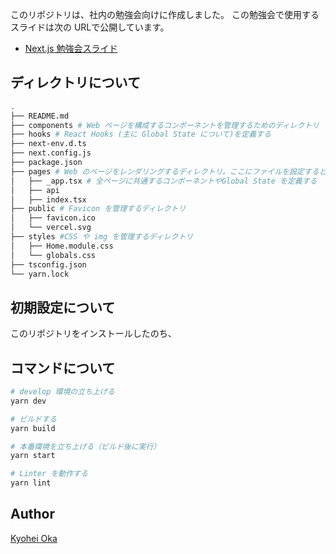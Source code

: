 
このリポジトリは、社内の勉強会向けに作成しました。
この勉強会で使用するスライドは次の URLで公開しています。

- [Next.js 勉強会スライド](https://docs.google.com/presentation/d/1hg1CceXfQ9etW0eu8FF8BzbuLHIdDwIWxsMQ0CDd_KE/edit?usp=sharing)

## ディレクトリについて

```bash
.
├── README.md
├── components # Web ページを構成するコンポーネントを管理するためのディレクトリ
├── hooks # React Hooks (主に Global State について)を定義する
├── next-env.d.ts
├── next.config.js
├── package.json 
├── pages # Web のページをレンダリングするディレクトリ。ここにファイルを設定すると自動でrouting が定義される。
│   ├── _app.tsx # 全ページに共通するコンポーネントやGlobal State を定義する
│   ├── api
│   ├── index.tsx
├── public # Favicon を管理するディレクトリ
│   ├── favicon.ico
│   └── vercel.svg
├── styles #CSS や img を管理するディレクトリ
│   ├── Home.module.css
│   └── globals.css
├── tsconfig.json
└── yarn.lock
```

## 初期設定について
このリポジトリをインストールしたのち、


## コマンドについて

```bash
# develop 環境の立ち上げる
yarn dev

# ビルドする
yarn build

# 本番環境を立ち上げる（ビルド後に実行）
yarn start 

# Linter を動作する
yarn lint
```

## Author
[Kyohei Oka](https://github.com/okakyo)

